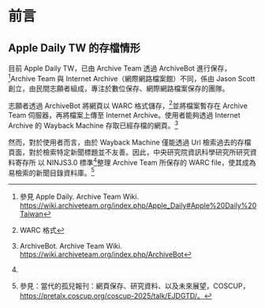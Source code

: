# 前言

## Apple Daily TW 的存檔情形

目前 Apple Daily TW，已由 Archive Team 透過 ArchiveBot 進行保存，[^1]Archive Team 與 Internet Archive（網際網路檔案館）不同，係由 Jason Scott 創立，由民間志願者組成，專注於數位保存、網際網路檔案保存的團隊。

志願者透過 ArchiveBot 將網頁以 WARC 格式儲存，[^2]並將檔案暫存在 Archive Team 伺服器，再將檔案上傳至 Internet Archive。使用者能夠透過 Internet Archive 的 Wayback Machine 存取已經存檔的網頁。[^3]

然而，對於使用者而言，由於 Wayback Machine 僅能透過 Url 檢索過去的存檔頁面，對於檢索特定新聞標題並不友善。因此，中央研究院資訊科學研究所研究資料寄存所
以 NINJS3.0 標準[^4]整理 Archive Team 所保存的 WARC file，使其成為易檢索的新聞目錄資料庫。[^5]

[^1]: 參見 Apple Daily. Archive Team Wiki. https://wiki.archiveteam.org/index.php/Apple_Daily#Apple%20Daily%20Taiwan
[^2]: WARC 格式
[^3]: ArchiveBot. Archive Team Wiki. https://wiki.archiveteam.org/index.php/ArchiveBot
[^4]:
[^5]: 參見：當代的孤兒報刊：網頁保存、研究資料、以及未來展望，COSCUP，https://pretalx.coscup.org/coscup-2025/talk/EJDGTD/。
